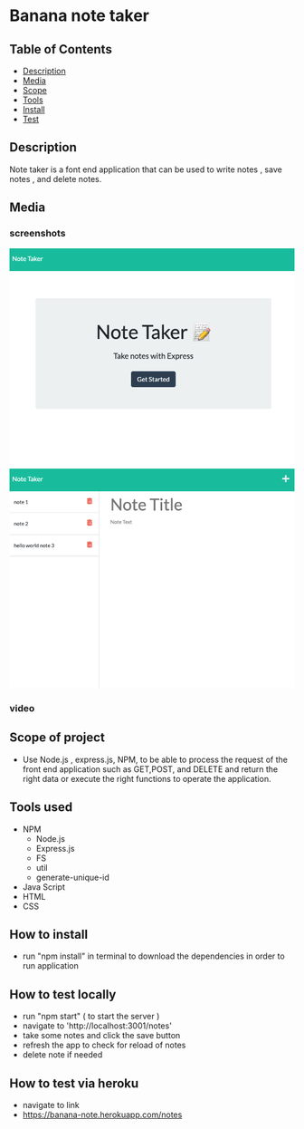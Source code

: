 # Banana note taker

## Table of Contents
- [Description](#description)
- [Media](#media)
- [Scope](#scope-of-project)
- [Tools](#tools-used)
- [Install](#how-to-install)
- [Test](#how-to-test)

## Description
Note taker is a font end application that can be used to write notes , save notes , and delete notes.

## Media
### screenshots
![Screenshot](media/notetaker01.png)
![Screenshot](media/notetaker02.png)
### video 



## Scope of project
- Use Node.js , express.js, NPM, to be able to process the request of the front end application such as GET,POST, and DELETE and return the right data or execute the right functions to operate the application.


## Tools used
- NPM
    - Node.js
    - Express.js
    - FS
    - util
    - generate-unique-id
- Java Script
- HTML
- CSS

## How to install 
- run "npm install" in terminal to download the dependencies in order to run application

## How to test locally
- run "npm start" ( to start the server )
- navigate to 'http://localhost:3001/notes'
- take some notes and click the save button
- refresh the app to check for reload of notes
- delete note if needed

## How to test via heroku
- navigate to link
- https://banana-note.herokuapp.com/notes
